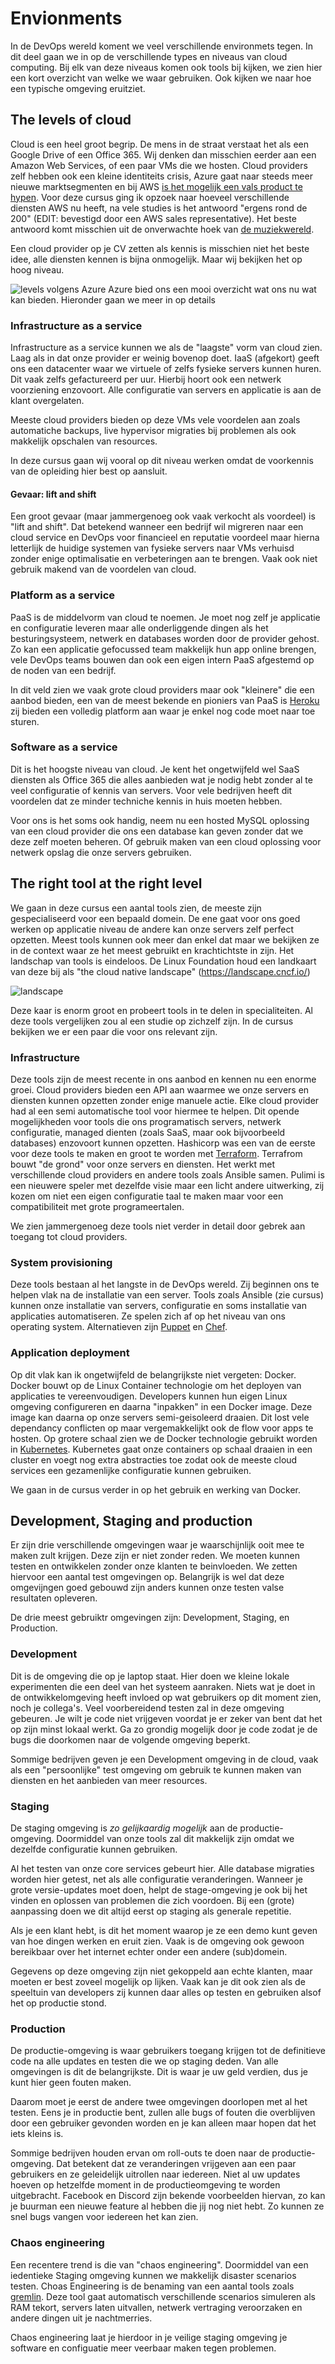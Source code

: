 # Envionments

In de DevOps wereld koment we veel verschillende environmets tegen. In dit deel gaan we in op de verschillende types en niveaus van cloud computing.
Bij elk van deze niveaus komen ook tools bij kijken, we zien hier een kort overzicht van welke we waar gebruiken. Ook kijken we naar hoe een typische omgeving eruitziet.

## The levels of cloud

Cloud is een heel groot begrip. De mens in de straat verstaat het als een Google Drive of een Office 365. Wij denken dan misschien eerder aan een Amazon Web Services, of een paar VMs die we hosten. Cloud providers zelf hebben ook een kleine identiteits crisis, Azure gaat naar steeds meer nieuwe marktsegmenten en bij AWS [is het mogelijk een vals product te hypen](https://www.techradar.com/news/everyone-is-talking-about-aws-infinidash-but-it-doesnt-exist).
Voor deze cursus ging ik opzoek naar hoeveel verschillende diensten AWS nu heeft, na vele studies is het antwoord "ergens rond de 200" (EDIT: bevestigd door een AWS sales representative). Het beste antwoord komt misschien uit de onverwachte hoek van [de muziekwereld](https://www.youtube.com/watch?v=BtJAsvJOlhM).

Een cloud provider op je CV zetten als kennis is misschien niet het beste idee, alle diensten kennen is bijna onmogelijk. Maar wij bekijken het op hoog niveau.

![levels volgens Azure](./azure.png)
Azure bied ons een mooi overzicht wat ons nu wat kan bieden. Hieronder gaan we meer in op details

### Infrastructure as a service

Infrastructure as a service kunnen we als de "laagste" vorm van cloud zien. Laag als in dat onze provider er weinig bovenop doet. IaaS (afgekort) geeft ons een datacenter waar we virtuele of zelfs fysieke servers kunnen huren. Dit vaak zelfs gefactureerd per uur. Hierbij hoort ook een netwerk voorziening enzovoort. Alle configuratie van servers en applicatie is aan de klant overgelaten.

Meeste cloud providers bieden op deze VMs vele voordelen aan zoals automatiche backups, live hypervisor migraties bij problemen als ook makkelijk opschalen van resources.

In deze cursus gaan wij vooral op dit niveau werken omdat de voorkennis van de opleiding hier best op aansluit.

#### Gevaar: lift and shift

Een groot gevaar (maar jammergenoeg ook vaak verkocht als voordeel) is "lift and shift". Dat betekend wanneer een bedrijf wil migreren naar een cloud service en DevOps voor financieel en reputatie voordeel maar hierna letterlijk de huidige systemen van fysieke servers naar VMs verhuisd zonder enige optimalisatie en verbeteringen aan te brengen. Vaak ook niet gebruik makend van de voordelen van cloud.

### Platform as a service

PaaS is de middelvorm van cloud te noemen. Je moet nog zelf je applicatie en configuratie leveren maar alle onderliggende dingen als het besturingsysteem, netwerk en databases worden door de provider gehost. Zo kan een applicatie gefocussed team makkelijk hun app online brengen, vele DevOps teams bouwen dan ook een eigen intern PaaS afgestemd op de noden van een bedrijf.

In dit veld zien we vaak grote cloud providers maar ook "kleinere" die een aanbod bieden, een van de meest bekende en pioniers van PaaS is [Heroku](https://heroku.com) zij bieden een volledig platform aan waar je enkel nog code moet naar toe sturen.

### Software as a service

Dit is het hoogste niveau van cloud. Je kent het ongetwijfeld wel SaaS diensten als Office 365 die alles aanbieden wat je nodig hebt zonder al te veel configuratie of kennis van servers. Voor vele bedrijven heeft dit voordelen dat ze minder techniche kennis in huis moeten hebben.

Voor ons is het soms ook handig, neem nu een hosted MySQL oplossing van een cloud provider die ons een database kan geven zonder dat we deze zelf moeten beheren. Of gebruik maken van een cloud oplossing voor netwerk opslag die onze servers gebruiken.

## The right tool at the right level

We gaan in deze cursus een aantal tools zien, de meeste zijn gespecialiseerd voor een bepaald domein.
De ene gaat voor ons goed werken op applicatie niveau de andere kan onze servers zelf perfect opzetten. Meest tools kunnen ook meer dan enkel dat maar we bekijken ze in de context waar ze het meest gebruikt en krachtichtste in zijn.
Het landschap van tools is eindeloos. De Linux Foundation houd een landkaart van deze bij als "the cloud native landscape" (https://landscape.cncf.io/)

![landscape](./landscape.png)

Deze kaar is enorm groot en probeert tools in te delen in specialiteiten. Al deze tools vergelijken zou al een studie op zichzelf zijn.
In de cursus bekijken we er een paar die voor ons relevant zijn.

### Infrastructure

Deze tools zijn de meest recente in ons aanbod en kennen nu een enorme groei. Cloud providers bieden een API aan waarmee we onze servers en diensten kunnen opzetten zonder enige manuele actie. Elke cloud provider had al een semi automatische tool voor hiermee te helpen.
Dit opende mogelijkheden voor tools die ons programatisch servers, netwerk configuratie, managed dienten (zoals SaaS, maar ook bijvoorbeeld databases) enzovoort kunnen opzetten.
Hashicorp was een van de eerste voor deze tools te maken en groot te worden met [Terraform](https://www.terraform.io/). Terrafrom bouwt "de grond" voor onze servers en diensten. Het werkt met verschillende cloud providers en andere tools zoals Ansible samen.
Pulimi is een nieuwere speler met dezelfde visie maar een licht andere uitwerking, zij kozen om niet een eigen configuratie taal te maken maar voor een compatibiliteit met grote programeertalen.

We zien jammergenoeg deze tools niet verder in detail door gebrek aan toegang tot cloud providers.

### System provisioning

Deze tools bestaan al het langste in de DevOps wereld. Zij beginnen ons te helpen vlak na de installatie van een server.
Tools zoals Ansible (zie cursus) kunnen onze installatie van servers, configuratie en soms installatie van applicaties automatiseren.
Ze spelen zich af op het niveau van ons operating system.
Alternatieven zijn [Puppet](https://puppet.com/) en [Chef](https://www.getchef.com/).

### Application deployment

Op dit vlak kan ik ongetwijfeld de belangrijkste niet vergeten: Docker. Docker bouwt op de Linux Container technologie om het deployen van applicaties te vereenvoudigen. Developers kunnen hun eigen Linux omgeving configureren en daarna "inpakken" in een Docker image. Deze image kan daarna op onze servers semi-geisoleerd draaien. Dit lost vele dependancy conflicten op maar vergemakkelijkt ook de flow voor apps te hosten.
Op grotere schaal zien we de Docker technologie gebruikt worden in [Kubernetes](https://kubernetes.io/). Kubernetes gaat onze containers op schaal draaien in een cluster en voegt nog extra abstracties toe zodat ook de meeste cloud services een gezamenlijke configuratie kunnen gebruiken.

We gaan in de cursus verder in op het gebruik en werking van Docker.

## Development, Staging and production

Er zijn drie verschillende omgevingen waar je waarschijnlijk ooit mee te maken zult krijgen.
Deze zijn er niet zonder reden. We moeten kunnen testen en ontwikkelen zonder onze klanten te beinvloeden.
We zetten hiervoor een aantal test omgevingen op. Belangrijk is wel dat deze omgevijngen goed gebouwd zijn anders kunnen onze testen valse resultaten opleveren.

De drie meest gebruiktr omgevingen zijn: Development, Staging, en Production.

### Development

Dit is de omgeving die op je laptop staat. Hier doen we kleine lokale experimenten die een deel van het systeem aanraken.
Niets wat je doet in de ontwikkelomgeving heeft invloed op wat gebruikers op dit moment zien, noch je collega's.
Veel voorbereidend testen zal in deze omgeving gebeuren. Je wilt je code niet vrijgeven voordat je er zeker van bent dat het op zijn minst lokaal werkt. Ga zo grondig mogelijk door je code zodat je de bugs die doorkomen naar de volgende omgeving beperkt.

Sommige bedrijven geven je een Development omgeving in de cloud, vaak als een "persoonlijke" test omgeving om gebruik te kunnen maken van diensten en het aanbieden van meer resources.

### Staging

De staging omgeving is _zo gelijkaardig mogelijk_ aan de productie-omgeving. Doormiddel van onze tools zal dit makkelijk zijn omdat we dezelfde configuratie kunnen gebruiken.

Al het testen van onze core services gebeurt hier. Alle database migraties worden hier getest, net als alle configuratie veranderingen. Wanneer je grote versie-updates moet doen, helpt de stage-omgeving je ook bij het vinden en oplossen van problemen die zich voordoen.
Bij een (grote) aanpassing doen we dit altijd eerst op staging als generale repetitie.

Als je een klant hebt, is dit het moment waarop je ze een demo kunt geven van hoe dingen werken en eruit zien.
Vaak is de omgeving ook gewoon bereikbaar over het internet echter onder een andere (sub)domein.

Gegevens op deze omgeving zijn niet gekoppeld aan echte klanten, maar moeten er best zoveel mogelijk op lijken.
Vaak kan je dit ook zien als de speeltuin van developers zij kunnen daar alles op testen en gebruiken alsof het op productie stond.

### Production

De productie-omgeving is waar gebruikers toegang krijgen tot de definitieve code na alle updates en testen die we op staging deden.
Van alle omgevingen is dit de belangrijkste. Dit is waar je uw geld verdien, dus je kunt hier geen fouten maken.

Daarom moet je eerst de andere twee omgevingen doorlopen met al het testen. Eens je in productie bent, zullen alle bugs of fouten die overblijven door een gebruiker gevonden worden en je kan alleen maar hopen dat het iets kleins is.

Sommige bedrijven houden ervan om roll-outs te doen naar de productie-omgeving. Dat betekent dat ze veranderingen vrijgeven aan een paar gebruikers en ze geleidelijk uitrollen naar iedereen. Niet al uw updates hoeven op hetzelfde moment in de productieomgeving te worden uitgebracht. Facebook en Discord zijn bekende voorbeelden hiervan, zo kan je buurman een nieuwe feature al hebben die jij nog niet hebt. Zo kunnen ze snel bugs vangen voor iedereen het kan zien.

### Chaos engineering

Een recentere trend is die van "chaos engineering". Doormiddel van een iedentieke Staging omgeving kunnen we makkelijk disaster scenarios testen.
Choas Engineering is de benaming van een aantal tools zoals [gremlin](https://www.gremlin.com/chaos-engineering/). Deze tool gaat automatisch verschillende scenarios simuleren als RAM tekort, servers laten uitvallen, netwerk vertraging veroorzaken en andere dingen uit je nachtmerries.

Chaos engineering laat je hierdoor in je veilige staging omgeving je software en configuatie meer veerbaar maken tegen problemen.

